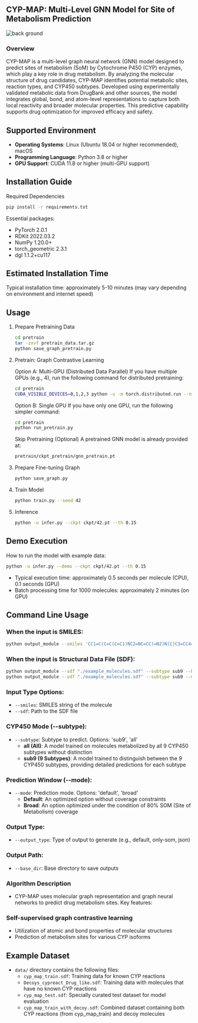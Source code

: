## CYP-MAP: Multi-Level GNN Model for Site of Metabolism Prediction
![back ground](https://github.com/user-attachments/assets/38367d5d-f568-40f8-891a-0b942973a3e8)

### Overview
CYP-MAP is a multi-level graph neural network (GNN) model designed to predict sites of metabolism (SoM) by Cytochrome P450 (CYP) enzymes, which play a key role in drug metabolism. By analyzing the molecular structure of drug candidates, CYP-MAP identifies potential metabolic sites, reaction types, and CYP450 subtypes. Developed using experimentally validated metabolic data from DrugBank and other sources, the model integrates global, bond, and atom-level representations to capture both local reactivity and broader molecular properties. This predictive capability supports drug optimization for improved efficacy and safety.

## Supported Environment
- **Operating Systems**: Linux (Ubuntu 18.04 or higher recommended), macOS
- **Programming Language**: Python 3.8 or higher
- **GPU Support**: CUDA 11.8 or higher (multi-GPU support)

## Installation Guide
Required Dependencies
```bash
pip install -r requirements.txt
```

Essential packages:
- PyTorch 2.0.1
- RDKit 2022.03.2
- NumPy 1.20.0+
- torch_geometric 2.3.1
- dgl 1.1.2+cu117

## Estimated Installation Time
Typical installation time: approximately 5-10 minutes (may vary depending on environment and internet speed)

## Usage
1. Prepare Pretraining Data
   ```bash
   cd pretrain
   tar -zxvf pretrain_data.tar.gz
   python save_graph_pretrain.py
   ``` 

2. Pretrain: Graph Contrastive Learning

   Option A: Multi-GPU (Distributed Data Parallel)
   If you have multiple GPUs (e.g., 4), run the following command for distributed pretraining:

   ```bash
   cd pretrain   
   CUDA_VISIBLE_DEVICES=0,1,2,3 python -u -m torch.distributed.run --nproc_per_node=4 --nnodes=1 --master_port 12312 run_pretrain_parallel.py
   ```

   Option B: Single GPU
   If you have only one GPU, run the following simpler command:

   ```bash
   cd pretrain   
   python run_pretrain.py
   ```

   Skip Pretraining (Optional)
   A pretrained GNN model is already provided at:

   ```bash
   pretrain/ckpt_pretrain/gnn_pretrain.pt

   ```

3. Prepare Fine-tuning Graph
   ```bash
   python save_graph.py
   ```

4. Train Model
   ```bash
   python train.py --seed 42
   ```

5. Inference
   ```bash
   python -u infer.py --ckpt ckpt/42.pt --th 0.15
   ```

## Demo Execution
How to run the model with example data:
```bash
python -u infer.py --demo --ckpt ckpt/42.pt --th 0.15
```
- Typical execution time: approximately 0.5 seconds per molecule (CPU), 0.1 seconds (GPU)
- Batch processing time for 1000 molecules: approximately 2 minutes (on GPU)

## Command Line Usage

### When the input is SMILES:
```bash
python output_module --smiles 'CC1=C(C=C(C=C1)NC2=NC=CC(=N2)N(C)C3=CC4=NN(C(=C4C=C3)C)C)S(=O)(=O)N' --subtype sub9 --base_dir "./output_dir/"
```

### When the input is Structural Data File (SDF):
```bash
python output_module --sdf "./example_molecules.sdf" --subtype sub9 --base_dir "./output_dir/"
python output_module --sdf "./example_molecules.sdf" --subtype sub9 --mode broad --base_dir "./output_dir/"
```

### Input Type Options:
- `--smiles`: SMILES string of the molecule
- `--sdf`: Path to the SDF file

### CYP450 Mode (--subtype):
- `--subtype`: Subtype to predict. Options: 'sub9', 'all'
  - **all (All)**: A model trained on molecules metabolized by all 9 CYP450 subtypes without distinction
  - **sub9 (9 Subtypes)**: A model trained to distinguish between the 9 CYP450 subtypes, providing detailed predictions for each subtype

### Prediction Window (--mode):
- `--mode`: Prediction mode. Options: 'default', 'broad'
  - **Default**: An optimized option without coverage constraints
  - **Broad**: An option optimized under the condition of 80% SOM (Site of Metabolism) coverage

### Output Type:
- `--output_type`: Type of output to generate (e.g., default, only-som, json)

### Output Path:
- `--base_dir`: Base directory to save outputs

### Algorithm Description
- CYP-MAP uses molecular graph representation and graph neural networks to predict drug metabolism sites. Key features:

### Self-supervised graph contrastive learning
- Utilization of atomic and bond properties of molecular structures
- Prediction of metabolism sites for various CYP isoforms

## Example Dataset
- `data/` directory contains the following files:
  - `cyp_map_train.sdf`: Training data for known CYP reactions
  - `Decoys_cypreact_Drug_like.sdf`: Training data with molecules that have no known CYP reactions
  - `cyp_map_test.sdf`: Specially curated test dataset for model evaluation
  - `cyp_map_train_with_decoy.sdf`: Combined dataset containing both CYP reactions (from cyp_map_train) and decoy molecules
